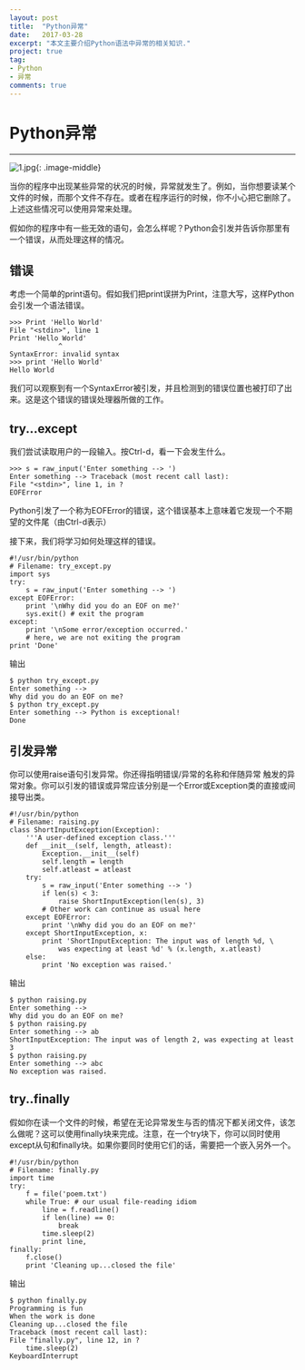 ```yaml
---
layout: post
title:  "Python异常"
date:   2017-03-28
excerpt: "本文主要介绍Python语法中异常的相关知识."
project: true
tag:
- Python 
- 异常
comments: true
---
```

# Python异常
---

 ![1.jpg](https://timgsa.baidu.com/timg?image&quality=80&size=b9999_10000&sec=1490719059480&di=a4e59ef124419e527f2c37a528751d3f&imgtype=0&src=http%3A%2F%2Fimage.coolapk.com%2Ffeed%2F2016%2F0516%2F432029_1463394209_0424.jpg.m.jpg){: .image-middle}

当你的程序中出现某些异常的状况的时候，异常就发生了。例如，当你想要读某个文件的时候，而那个文件不存在。或者在程序运行的时候，你不小心把它删除了。上述这些情况可以使用异常来处理。假如你的程序中有一些无效的语句，会怎么样呢？Python会引发并告诉你那里有一个错误，从而处理这样的情况。

## 错误

考虑一个简单的print语句。假如我们把print误拼为Print，注意大写，这样Python会引发一个语法错误。
	>>> Print 'Hello World'	File "<stdin>", line 1	Print 'Hello World'				^	SyntaxError: invalid syntax	>>> print 'Hello World'	Hello World
我们可以观察到有一个SyntaxError被引发，并且检测到的错误位置也被打印了出来。这是这个错误的错误处理器所做的工作。
## try...except

我们尝试读取用户的一段输入。按Ctrl-d，看一下会发生什么。
	>>> s = raw_input('Enter something --> ')	Enter something --> Traceback (most recent call last):	File "<stdin>", line 1, in ?	EOFErrorPython引发了一个称为EOFError的错误，这个错误基本上意味着它发现一个不期望的文件尾（由Ctrl-d表示）
接下来，我们将学习如何处理这样的错误。

	#!/usr/bin/python	# Filename: try_except.py	import sys	try:		s = raw_input('Enter something --> ')	except EOFError:		print '\nWhy did you do an EOF on me?'		sys.exit() # exit the program	except:		print '\nSome error/exception occurred.'		# here, we are not exiting the program	print 'Done'	
	
输出

	$ python try_except.py	Enter something -->	Why did you do an EOF on me?	$ python try_except.py	Enter something --> Python is exceptional!	Done

## 引发异常

你可以使用raise语句引发异常。你还得指明错误/异常的名称和伴随异常 触发的异常对象。你可以引发的错误或异常应该分别是一个Error或Exception类的直接或间接导出类。

	#!/usr/bin/python	# Filename: raising.py	class ShortInputException(Exception):		'''A user-defined exception class.'''		def __init__(self, length, atleast):			Exception.__init__(self)			self.length = length			self.atleast = atleast		try:			s = raw_input('Enter something --> ')			if len(s) < 3:				raise ShortInputException(len(s), 3)			# Other work can continue as usual here		except EOFError:			print '\nWhy did you do an EOF on me?'		except ShortInputException, x:			print 'ShortInputException: The input was of length %d, \				was expecting at least %d' % (x.length, x.atleast)		else:			print 'No exception was raised.'
			
输出

	$ python raising.py	Enter something -->	Why did you do an EOF on me?	$ python raising.py	Enter something --> ab	ShortInputException: The input was of length 2, was expecting at least 3	$ python raising.py	Enter something --> abc	No exception was raised.
	
## try..finally

假如你在读一个文件的时候，希望在无论异常发生与否的情况下都关闭文件，该怎么做呢？这可以使用finally块来完成。注意，在一个try块下，你可以同时使用except从句和finally块。如果你要同时使用它们的话，需要把一个嵌入另外一个。

	#!/usr/bin/python	# Filename: finally.py	import time	try:		f = file('poem.txt')		while True: # our usual file-reading idiom			line = f.readline()			if len(line) == 0:				break			time.sleep(2)			print line,	finally:		f.close()		print 'Cleaning up...closed the file'
		
输出

	$ python finally.py	Programming is fun	When the work is done	Cleaning up...closed the file	Traceback (most recent call last):	File "finally.py", line 12, in ?		time.sleep(2)	KeyboardInterrupt